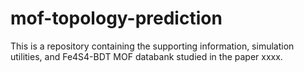 # mof-topology-prediction
This is a repository containing the supporting information, simulation utilities, and Fe4S4-BDT MOF databank studied in the paper xxxx.
